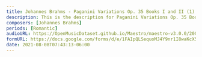 ```yaml
---
title: Johannes Brahms - Paganini Variations Op. 35 Books I and II (1)
description: This is the description for Paganini Variations Op. 35 Books I and II by Johannes Brahms
composers: [Johannes Brahms]
periods: [Romantic]
audioURL: https://OpenMusicDataset.github.io/Maestro/maestro-v3.0.0/2009/MIDI-Unprocessed_20_R1_2009_06-07_ORIG_MID--AUDIO_20_R1_2009_20_R1_2009_06_WAV.midi
formURL: https://docs.google.com/forms/d/e/1FAIpQLSequoMJ4Y9nr1I8waKcX5uHmHMXhQglsaC5qsfJgIR3NBrWRg/viewform
date: 2021-08-08T07:43:13-06:00
---
```

